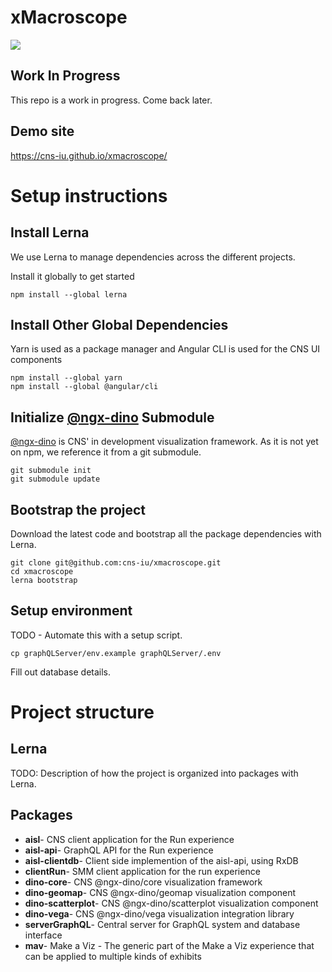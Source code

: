 # xMacroscope

<a href="https://app.zenhub.com/workspace/o/cns-iu/xmacroscope"><img src="https://raw.githubusercontent.com/ZenHubIO/support/master/zenhub-badge.png"></a>

## Work In Progress

This repo is a work in progress. Come back later.

## Demo site

<https://cns-iu.github.io/xmacroscope/>

# Setup instructions

## Install Lerna
We use Lerna to manage dependencies across the different projects.

Install it globally to get started
```
npm install --global lerna
```

## Install Other Global Dependencies
Yarn is used as a package manager and Angular CLI is used for the CNS UI components
```
npm install --global yarn
npm install --global @angular/cli
```

## Initialize [@ngx-dino](https://github.com/cns-iu/ngx-dino) Submodule
[@ngx-dino](https://github.com/cns-iu/ngx-dino) is CNS' in development visualization framework. As it is not yet on npm, we reference it from a git submodule.
```
git submodule init
git submodule update
```

## Bootstrap the project
Download the latest code and bootstrap all the package dependencies with Lerna.

```
git clone git@github.com:cns-iu/xmacroscope.git
cd xmacroscope
lerna bootstrap
```

## Setup environment
TODO - Automate this with a setup script.
```
cp graphQLServer/env.example graphQLServer/.env
```
Fill out database details.

# Project structure

## Lerna
TODO: Description of how the project is organized into packages with Lerna.

## Packages

 - **aisl**- CNS client application for the Run experience
 - **aisl-api**- GraphQL API for the Run experience
 - **aisl-clientdb**- Client side implemention of the aisl-api, using RxDB
 - **clientRun**- SMM client application for the run experience
 - **dino-core**- CNS @ngx-dino/core visualization framework
 - **dino-geomap**- CNS @ngx-dino/geomap visualization component
 - **dino-scatterplot**- CNS @ngx-dino/scatterplot visualization component
 - **dino-vega**- CNS @ngx-dino/vega visualization integration library
 - **serverGraphQL**- Central server for GraphQL system and database interface
 - **mav**- Make a Viz - The generic part of the Make a Viz experience that can be applied to multiple kinds of exhibits
